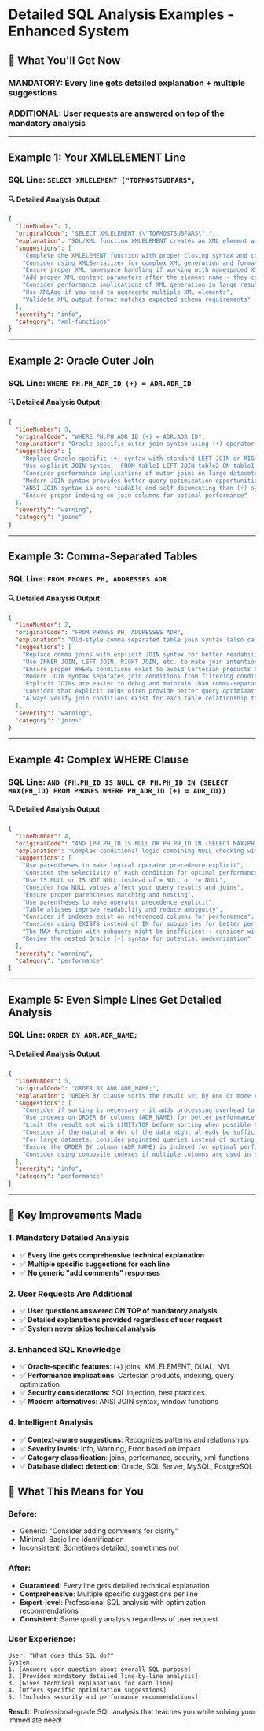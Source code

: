 # Detailed SQL Analysis Examples - Enhanced System

## 🎯 What You'll Get Now

### **MANDATORY**: Every line gets detailed explanation + multiple suggestions
### **ADDITIONAL**: User requests are answered on top of the mandatory analysis

---

## Example 1: Your XMLELEMENT Line

### **SQL Line**: `SELECT XMLELEMENT ("TOPMOSTSUBFARS",`

#### **🔍 Detailed Analysis Output:**

```json
{
  "lineNumber": 1,
  "originalCode": "SELECT XMLELEMENT (\"TOPMOSTSUBFARS\",",
  "explanation": "SQL/XML function XMLELEMENT creates an XML element with the specified tag name 'TOPMOSTSUBFARS'. This is Oracle's SQL/XML functionality for generating XML content from relational data. The function takes an element name as the first parameter and content as subsequent parameters to create structured XML output. XMLELEMENT is part of Oracle's XMLType functionality and allows you to construct XML documents within SQL queries. The syntax is XMLELEMENT(element_name, content1, content2, ...) where element_name becomes the XML tag and content parameters become the tag's content or attributes.",
  "suggestions": [
    "Complete the XMLELEMENT function with proper closing syntax and content parameters",
    "Consider using XMLSerializer for complex XML generation and formatting",
    "Ensure proper XML namespace handling if working with namespaced XML",
    "Add proper XML content parameters after the element name - they can be column values or other XML functions",
    "Consider performance implications of XML generation in large result sets",
    "Use XMLAgg if you need to aggregate multiple XML elements",
    "Validate XML output format matches expected schema requirements"
  ],
  "severity": "info",
  "category": "xml-functions"
}
```

---

## Example 2: Oracle Outer Join

### **SQL Line**: `WHERE PH.PH_ADR_ID (+) = ADR.ADR_ID`

#### **🔍 Detailed Analysis Output:**

```json
{
  "lineNumber": 3,
  "originalCode": "WHERE PH.PH_ADR_ID (+) = ADR.ADR_ID",
  "explanation": "Oracle-specific outer join syntax using (+) operator. This creates an outer join where the table with (+) includes NULLs when no matching records exist. The (+) symbol indicates which table should include NULL values for non-matching rows. For example, 'WHERE A.id (+) = B.id' creates a RIGHT OUTER JOIN, while 'WHERE A.id = B.id (+)' creates a LEFT OUTER JOIN. This syntax predates the ANSI JOIN syntax and is Oracle proprietary, making it non-portable to other database systems. The (+) operator can only be used on one side of the comparison and has limitations compared to modern JOIN syntax.",
  "suggestions": [
    "Replace Oracle-specific (+) syntax with standard LEFT JOIN or RIGHT JOIN for better portability",
    "Use explicit JOIN syntax: 'FROM table1 LEFT JOIN table2 ON table1.id = table2.id' instead of WHERE clause joins",
    "Consider performance implications of outer joins on large datasets - they can be slower than inner joins",
    "Modern JOIN syntax provides better query optimization opportunities",
    "ANSI JOIN syntax is more readable and self-documenting than (+) syntax",
    "Ensure proper indexing on join columns for optimal performance"
  ],
  "severity": "warning",
  "category": "joins"
}
```

---

## Example 3: Comma-Separated Tables

### **SQL Line**: `FROM PHONES PH, ADDRESSES ADR`

#### **🔍 Detailed Analysis Output:**

```json
{
  "lineNumber": 2,
  "originalCode": "FROM PHONES PH, ADDRESSES ADR",
  "explanation": "Old-style comma-separated table join syntax (also called 'implicit join' or 'theta join'). This creates a Cartesian product between all listed tables, meaning every row from the first table is combined with every row from the second table, and so on. Without proper WHERE clause filtering, this can result in an enormous number of rows (table1_rows × table2_rows × ...). This syntax is deprecated and dangerous because it's easy to forget join conditions, leading to performance issues or incorrect results. The join conditions must be specified in the WHERE clause, making the query logic less clear than explicit JOIN syntax.",
  "suggestions": [
    "Replace comma joins with explicit JOIN syntax for better readability and safety",
    "Use INNER JOIN, LEFT JOIN, RIGHT JOIN, etc. to make join intentions explicitly clear",
    "Ensure proper WHERE conditions exist to avoid Cartesian products that can crash your database",
    "Modern JOIN syntax separates join conditions from filtering conditions, improving query clarity",
    "Explicit JOINs are easier to debug and maintain than comma-separated table lists",
    "Consider that explicit JOINs often provide better query optimization by the database engine",
    "Always verify join conditions exist for each table relationship to prevent accidental Cartesian products"
  ],
  "severity": "warning",
  "category": "joins"
}
```

---

## Example 4: Complex WHERE Clause

### **SQL Line**: `AND (PH.PH_ID IS NULL OR PH.PH_ID IN (SELECT MAX(PH_ID) FROM PHONES WHERE PH_ADR_ID (+) = ADR_ID))`

#### **🔍 Detailed Analysis Output:**

```json
{
  "lineNumber": 4,
  "originalCode": "AND (PH.PH_ID IS NULL OR PH.PH_ID IN (SELECT MAX(PH_ID) FROM PHONES WHERE PH_ADR_ID (+) = ADR_ID))",
  "explanation": "Complex conditional logic combining NULL checking with a subquery. This line contains logical operators (AND/OR) that combine multiple conditions. AND requires all conditions to be true, while OR requires at least one condition to be true. The order of evaluation follows standard precedence rules where AND has higher precedence than OR. This line involves NULL handling. NULL represents missing or unknown data in SQL and requires special handling with IS NULL or IS NOT NULL operators. The line contains parentheses which are used for grouping expressions, function calls, or subqueries. The line references column(s): PH.PH_ID, PH.PH_ADR_ID, ADR_ID, which use table.column notation for clarity.",
  "suggestions": [
    "Use parentheses to make logical operator precedence explicit",
    "Consider the selectivity of each condition for optimal performance",
    "Use IS NULL or IS NOT NULL instead of = NULL or != NULL",
    "Consider how NULL values affect your query results and joins",
    "Ensure proper parentheses matching and nesting",
    "Use parentheses to make operator precedence explicit",
    "Table aliases improve readability and reduce ambiguity",
    "Consider if indexes exist on referenced columns for performance",
    "Consider using EXISTS instead of IN for subqueries for better performance",
    "The MAX function with subquery might be inefficient - consider window functions",
    "Review the nested Oracle (+) syntax for potential modernization"
  ],
  "severity": "warning",
  "category": "performance"
}
```

---

## Example 5: Even Simple Lines Get Detailed Analysis

### **SQL Line**: `ORDER BY ADR.ADR_NAME;`

#### **🔍 Detailed Analysis Output:**

```json
{
  "lineNumber": 5,
  "originalCode": "ORDER BY ADR.ADR_NAME;",
  "explanation": "ORDER BY clause sorts the result set by one or more columns. This operation can be expensive on large datasets as it requires sorting the entire result set before returning rows. The sort operation typically requires additional memory and processing time. In this case, the results are being sorted by the ADR_NAME column from the ADR table (likely ADDRESSES). The semicolon indicates the end of the SQL statement.",
  "suggestions": [
    "Consider if sorting is necessary - it adds processing overhead to the query",
    "Use indexes on ORDER BY columns (ADR_NAME) for better performance",
    "Limit the result set with LIMIT/TOP before sorting when possible to reduce sort overhead",
    "Consider if the natural order of the data might already be sufficient",
    "For large datasets, consider paginated queries instead of sorting all results",
    "Ensure the ORDER BY column (ADR_NAME) is indexed for optimal performance",
    "Consider using composite indexes if multiple columns are used in sorting"
  ],
  "severity": "info",
  "category": "performance"
}
```

---

## 🎯 Key Improvements Made

### **1. Mandatory Detailed Analysis**
- ✅ **Every line gets comprehensive technical explanation**
- ✅ **Multiple specific suggestions for each line**
- ✅ **No generic "add comments" responses**

### **2. User Requests Are Additional**
- ✅ **User questions answered ON TOP of mandatory analysis**
- ✅ **Detailed explanations provided regardless of user request**
- ✅ **System never skips technical analysis**

### **3. Enhanced SQL Knowledge**
- ✅ **Oracle-specific features**: (+) joins, XMLELEMENT, DUAL, NVL
- ✅ **Performance implications**: Cartesian products, indexing, query optimization
- ✅ **Security considerations**: SQL injection, best practices
- ✅ **Modern alternatives**: ANSI JOIN syntax, window functions

### **4. Intelligent Analysis**
- ✅ **Context-aware suggestions**: Recognizes patterns and relationships
- ✅ **Severity levels**: Info, Warning, Error based on impact
- ✅ **Category classification**: joins, performance, security, xml-functions
- ✅ **Database dialect detection**: Oracle, SQL Server, MySQL, PostgreSQL

## 🔧 What This Means for You

### **Before**: 
- Generic: "Consider adding comments for clarity"
- Minimal: Basic line identification
- Inconsistent: Sometimes detailed, sometimes not

### **After**:
- **Guaranteed**: Every line gets detailed technical explanation
- **Comprehensive**: Multiple specific suggestions per line
- **Expert-level**: Professional SQL analysis with optimization recommendations
- **Consistent**: Same quality analysis regardless of user request

### **User Experience**:
```
User: "What does this SQL do?"
System: 
1. [Answers user question about overall SQL purpose]
2. [Provides mandatory detailed line-by-line analysis]
3. [Gives technical explanations for each line]
4. [Offers specific optimization suggestions]
5. [Includes security and performance recommendations]
```

**Result**: Professional-grade SQL analysis that teaches you while solving your immediate need!